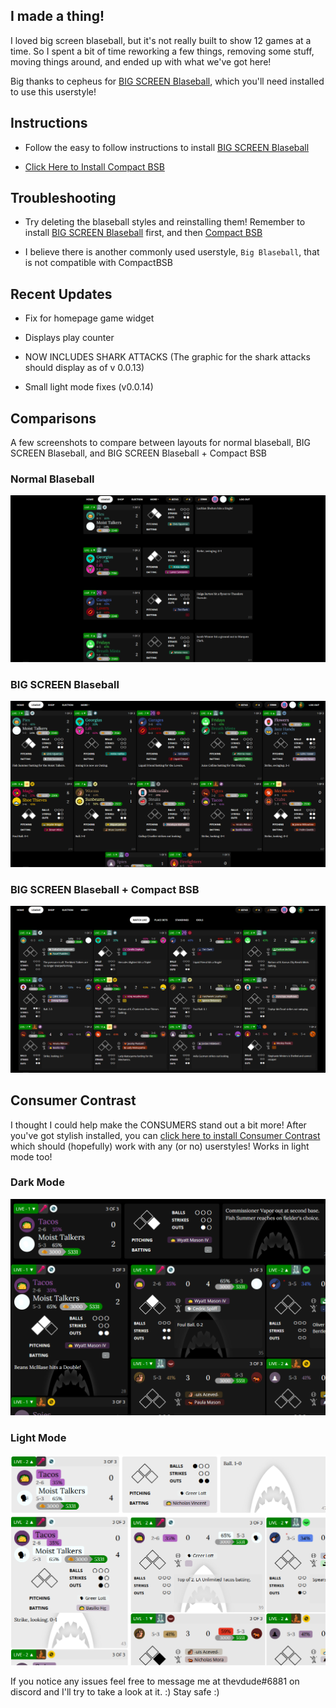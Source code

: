 ## I made a thing!

I loved big screen blaseball, but it's not really built to show 12 games at a time. So I spent a bit of time reworking a few things, removing some stuff, moving things around, and ended up with what we've got here!

Big thanks to cepheus for [BIG SCREEN Blaseball](https://holmesmr.github.io/Blaseball-Userstyles/#big-screen-blaseball), which you'll need installed to use this userstyle!

## Instructions

* Follow the easy to follow instructions to install [BIG SCREEN Blaseball](https://holmesmr.github.io/Blaseball-Userstyles/#instructions)

* [Click Here to Install Compact BSB](styles/compact-bsb.user.css)

## Troubleshooting

* Try deleting the blaseball styles and reinstalling them! Remember to install [BIG SCREEN Blaseball](https://holmesmr.github.io/Blaseball-Userstyles/#big-screen-blaseball) first, and then [Compact BSB](styles/compact-bsb.user.css)

* I believe there is another commonly used userstyle, `Big Blaseball`, that is not compatible with CompactBSB

## Recent Updates

* Fix for homepage game widget

* Displays play counter

* NOW INCLUDES SHARK ATTACKS (The graphic for the shark attacks should display as of v 0.0.13)

* Small light mode fixes (v0.0.14)

## Comparisons

A few screenshots to compare between layouts for normal blaseball, BIG SCREEN Blaseball, and BIG SCREEN Blaseball + Compact BSB

### Normal Blaseball
![Normal Blaseball](images/blaseball.png)

### BIG SCREEN Blaseball
![BIG SCREEN Blaseball](images/bigscreen.png)

### BIG SCREEN Blaseball + Compact BSB
![Compact BSB](images/compactbsb.png)

## Consumer Contrast

I thought I could help make the CONSUMERS stand out a bit more! After you've got stylish installed, you can [click here to install Consumer Contrast](styles/sharkglow.user.css) which should (hopefully) work with any (or no) userstyles! Works in light mode too!

### Dark Mode
![Dark Mode Consumer Contrast](images/contrast_dark.png)

### Light Mode
![Light Mode Consumer Contrast](images/contrast_light.png)

If you notice any issues feel free to message me at thevdude#6881 on discord and I'll try to take a look at it. :) Stay safe :)
